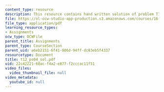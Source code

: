 ```yaml
---
content_type: resource
description: This resource contains hand written solution of problem T12.
file: https://ol-ocw-studio-app-production.s3.amazonaws.com/courses/16-01-unified-engineering-i-ii-iii-iv-fall-2005-spring-2006/22c4222160acf4a2e877f2cccac11f51_t12_ps04_sol.pdf
file_type: application/pdf
learning_resource_types:
- Assignments
ocw_type: OCWFile
parent_title: Assignments
parent_type: CourseSection
parent_uid: a6eb2151-6f41-806d-94ff-dc83eb5f4337
resourcetype: Document
title: t12_ps04_sol.pdf
uid: 22c42221-60ac-f4a2-e877-f2cccac11f51
video_files:
  video_thumbnail_file: null
video_metadata:
  youtube_id: null
---
```

